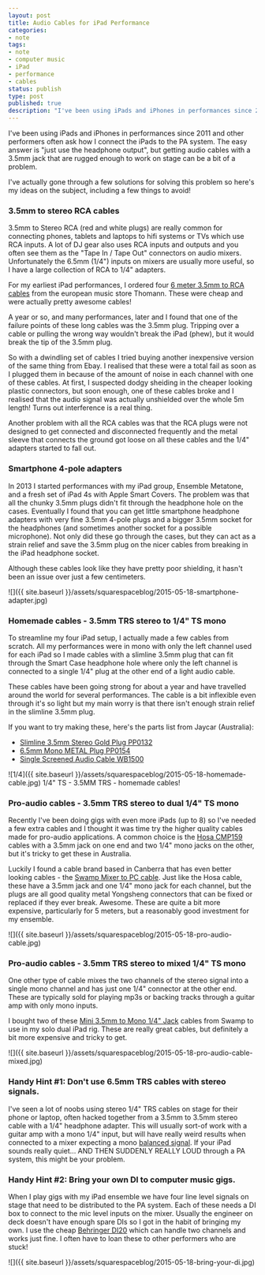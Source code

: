 ```yaml
---
layout: post
title: Audio Cables for iPad Performance
categories:
- note
tags:
- note
- computer music
- iPad
- performance
- cables
status: publish
type: post
published: true
description: "I've been using iPads and iPhones in performances since 2011 and other performers often ask how I connect the iPads to the PA system. The easy answer is"
---
```


I've been using iPads and iPhones in performances since 2011 and other performers often ask how I connect the iPads to the PA system. The easy answer is "just use the headphone output", but getting audio cables with a 3.5mm jack that are rugged enough to work on stage can be a bit of a problem.

I've actually gone through a few solutions for solving this problem so here's my ideas on the subject, including a few things to avoid!

### 3.5mm to stereo RCA cables

3.5mm to Stereo RCA (red and white plugs) are really common for connecting phones, tablets and laptops to hifi systems or TVs which use RCA inputs. A lot of DJ gear also uses RCA inputs and outputs and you often see them as the "Tape In / Tape Out" connectors on audio mixers. Unfortunately the 6.5mm (1/4") inputs on mixers are usually more useful, so I have a large collection of RCA to 1/4" adapters.

For my earliest iPad performances, I ordered four 
[6 meter 3.5mm to RCA cables](http://www.thomann.de/gb/the_sssnake_yrk2060.htm) from the european music store Thomann. These were cheap and were actually pretty awesome cables!

A year or so, and many performances, later and I found that one of the failure points of these long cables was the 3.5mm plug. Tripping over a cable or pulling the wrong way wouldn't break the iPad (phew), but it would break the tip of the 3.5mm plug.

So with a dwindling set of cables I tried buying another inexpensive version of the same thing from Ebay. I realised that these were a total fail as soon as I plugged them in because of the amount of noise in each channel with one of these cables. At first, I suspected dodgy sheiding in the cheaper looking plastic connectors, but soon enough, one of these cables broke and I realised that the audio signal was actually unshielded over the whole 5m length! Turns out interference is a real thing.

Another problem with all the RCA cables was that the RCA plugs were not designed to get connected and disconnected frequently and the metal sleeve that connects the ground got loose on all these cables and the 1/4" adapters started to fall out.

### Smartphone 4-pole adapters

In 2013 I started performances with my iPad group, Ensemble Metatone, and a fresh set of iPad 4s with Apple Smart Covers. The problem was that all the chunky 3.5mm plugs didn't fit through the headphone hole on the cases. Eventually I found that you can get little smartphone headphone adapters with very fine 3.5mm 4-pole plugs and a bigger 3.5mm socket for the headphones (and sometimes another socket for a possible microphone). Not only did these go through the cases, but they can act as a strain relief and save the 3.5mm plug on the nicer cables from breaking in the iPad headphone socket.

Although these cables look like they have pretty poor shielding, it hasn't been an issue over just a few centimeters.
 
![]({{ site.baseurl }}/assets/squarespaceblog/2015-05-18-smartphone-adapter.jpg)

### Homemade cables - 3.5mm TRS stereo to 1/4" TS mono

To streamline my four iPad setup, I actually made a few cables from scratch. All my performances were in mono with only the left channel used for each iPad so I made cables with a slimline 3.5mm plug that can fit through the Smart Case headphone hole where only the left channel is connected to a single 1/4" plug at the other end of a light audio cable.

These cables have been going strong for about a year and have travelled around the world for several performances. The cable is a bit inflexible even through it's so light but my main worry is that there isn't enough strain relief in the slimline 3.5mm plug.

If you want to try making these, here's the parts list from Jaycar (Australia):

* [Slimline 3.5mm Stereo Gold Plug PP0132](http://www.jaycar.com.au/Interconnect/Plugs%2C-Sockets-%26-Adaptors/Phono/Slimline-3-5mm-Stereo-Gold-Plug/p/PP0132)
* [6.5mm Mono METAL Plug PP0154](http://www.jaycar.com.au/PRODUCTS/Interconnect/Plugs%2C-Sockets-%26-Adaptors/Phono/6-5mm-Mono-METAL-Plug/p/PP0154)
* [Single Screened Audio Cable WB1500](http://www.jaycar.com.au/PRODUCTS/Wire%2C-Cable-%26-Accessories/Coaxial-Cable/AV/Single-Screened-Audio-Cable/p/WB1500)
     
![1/4]({{ site.baseurl }}/assets/squarespaceblog/2015-05-18-homemade-cable.jpg) 1/4" TS - 3.5MM TRS - homemade cables! 

### Pro-audio cables - 3.5mm TRS stereo to dual 1/4" TS mono

Recently I've been doing gigs with even more iPads (up to 8) so I've needed a few extra cables and I thought it was time try the higher quality cables made for pro-audio applications. A common choice is the 
[Hosa CMP159](http://www.amazon.com/Hosa-CMP159-Stereo-Breakout-10-Feet/dp/B005HGM1D6/ref=pd_bxgy_MI_img_z) cables with a 3.5mm jack on one end and two 1/4" mono jacks on the other, but it's tricky to get these in Australia.

Luckily I found a cable brand based in Canberra that has even better looking cables - the 
[Swamp Mixer to PC cable](https://www.swamp.net.au/mini-jack-to-dual-1-4-mixer-to-pc-audio-cable.html). Just like the Hosa cable, these have a 3.5mm jack and one 1/4" mono jack for each channel, but the plugs are all good quality metal Yongsheng connectors that can be fixed or replaced if they ever break. Awesome. These are quite a bit more expensive, particularly for 5 meters, but a reasonably good investment for my ensemble.
      
![]({{ site.baseurl }}/assets/squarespaceblog/2015-05-18-pro-audio-cable.jpg)

### Pro-audio cables - 3.5mm TRS stereo to mixed 1/4" TS mono

One other type of cable mixes the two channels of the stereo signal into a single mono channel and has just one 1/4" connector at the other end. These are typically sold for playing mp3s or backing tracks through a guitar amp with only mono inputs.

I bought two of these [Mini 3.5mm to Mono 1/4" Jack](https://www.swamp.net.au/stereo-mini-3.5mm-to-mono-1-4-jack-ipod-to-amp-cable.html) cables from Swamp to use in my solo dual iPad rig. These are really great cables, but definitely a bit more expensive and tricky to get.
      
![]({{ site.baseurl }}/assets/squarespaceblog/2015-05-18-pro-audio-cable-mixed.jpg)

### Handy Hint #1: Don't use 6.5mm TRS cables with stereo signals.

I've seen a lot of noobs using stereo 1/4" TRS cables on stage for their phone or laptop, often hacked together from a 3.5mm to 3.5mm stereo cable with a 1/4" headphone adapter. This will usually sort-of work with a guitar amp with a mono 1/4" input, but will have really weird results when connected to a mixer expecting a mono 
[balanced signal](http://en.wikipedia.org/wiki/Balanced_audio). If your iPad sounds really quiet... AND THEN SUDDENLY REALLY LOUD through a PA system, this might be your problem.

### Handy Hint #2: Bring your own DI to computer music gigs.

When I play gigs with my iPad ensemble we have four line level signals on stage that need to be distributed to the PA system. Each of these needs a DI box to connect to the mic level inputs on the mixer. Usually the engineer on deck doesn't have enough spare DIs so I got in the habit of bringing my own. I use the cheap 
[Behringer DI20](http://www.behringer.com/EN/Products/di20.aspx) which can handle two channels and works just fine. I often have to loan these to other performers who are stuck!
      
![]({{ site.baseurl }}/assets/squarespaceblog/2015-05-18-bring-your-di.jpg)

